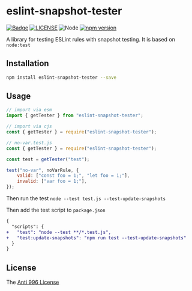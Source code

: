 # eslint-snapshot-tester

[![Badge](https://img.shields.io/badge/link-996.icu-%23FF4D5B.svg?style=flat-square)](https://996.icu/#/en_US)
[![LICENSE](https://img.shields.io/badge/license-Anti%20996-blue.svg?style=flat-square)](https://github.com/996icu/996.ICU/blob/master/LICENSE)
![Node](https://img.shields.io/badge/node-%3E=22.14.0-blue.svg?style=flat-square)
[![npm version](https://badge.fury.io/js/eslint-snapshot-tester.svg)](https://badge.fury.io/js/eslint-snapshot-tester)

A library for testing ESLint rules with snapshot testing. It is based on `node:test`

## Installation

```bash
npm install eslint-snapshot-tester --save
```

## Usage

```js
// import via esm
import { getTester } from "eslint-snapshot-tester";

// import via cjs
const { getTester } = require("eslint-snapshot-tester");
```

```js
// no-var.test.js
const { getTester } = require("eslint-snapshot-tester");

const test = getTester("test");

test("no-var", noVarRule, {
	valid: ["const foo = 1;", "let foo = 1;"],
	invalid: ["var foo = 1;"],
});
```

Then run the test `node --test test.js --test-update-snapshots`

Then add the test script to `package.json`

```diff
{
  "scripts": {
+	"test": "node --test **/*.test.js",
+	"test:update-snapshots": "npm run test --test-update-snapshots"
  }
}
```

## License

The [Anti 996 License](LICENSE)
